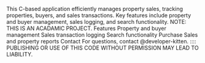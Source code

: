 This C-based application efficiently manages property sales, tracking properties, buyers, and sales transactions. Key features include property and buyer management, sales logging, and search functionality.
NOTE: THIS IS AN ACADAMIC PROJECT.
Features
Property and buyer management
Sales transaction logging
Search functionality
Purchase
Sales and property reports
Contact
For questions, contact @developer-kitten.
::::
PUBLISHING OR USE OF THIS CODE WITHOUT PERMISSION MAY LEAD TO LIABILITY.
